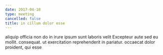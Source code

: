 ```yaml
---
date: 2017-04-10
type: meeting
cancelled: false
title: in cillum dolor esse
---
```

aliquip officia non do in irure ipsum sunt laboris velit Excepteur aute sed eu mollit. consequat. ut exercitation reprehenderit in pariatur. occaecat dolor proident, qui esse